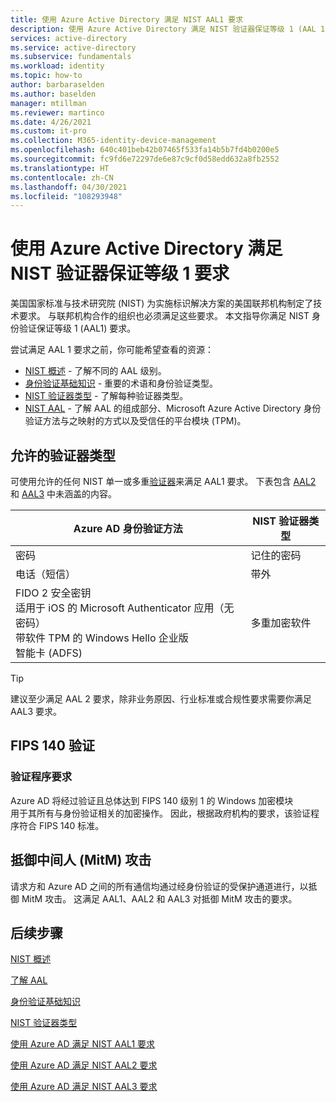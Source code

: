 ```yaml
---
title: 使用 Azure Active Directory 满足 NIST AAL1 要求
description: 使用 Azure Active Directory 满足 NIST 验证器保证等级 1 (AAL 1) 要求的指南。
services: active-directory
ms.service: active-directory
ms.subservice: fundamentals
ms.workload: identity
ms.topic: how-to
author: barbaraselden
ms.author: baselden
manager: mtillman
ms.reviewer: martinco
ms.date: 4/26/2021
ms.custom: it-pro
ms.collection: M365-identity-device-management
ms.openlocfilehash: 640c401beb42b07465f533fa14b5b7fd4b0200e5
ms.sourcegitcommit: fc9fd6e72297de6e87c9cf0d58edd632a8fb2552
ms.translationtype: HT
ms.contentlocale: zh-CN
ms.lasthandoff: 04/30/2021
ms.locfileid: "108293948"
---
```

# <a name="achieving-nist-authenticator-assurance-level-1-with-azure-active-directory"></a>使用 Azure Active Directory 满足 NIST 验证器保证等级 1 要求

美国国家标准与技术研究院 (NIST) 为实施标识解决方案的美国联邦机构制定了技术要求。 与联邦机构合作的组织也必须满足这些要求。 本文指导你满足 NIST 身份验证保证等级 1 (AAL1) 要求。 

尝试满足 AAL 1 要求之前，你可能希望查看的资源：
* [NIST 概述](nist-overview.md) - 了解不同的 AAL 级别。
* [身份验证基础知识](nist-authentication-basics.md) - 重要的术语和身份验证类型。
* [NIST 验证器类型](nist-authenticator-types.md) - 了解每种验证器类型。
* [NIST AAL](nist-about-authenticator-assurance-levels.md) - 了解 AAL 的组成部分、Microsoft Azure Active Directory 身份验证方法与之映射的方式以及受信任的平台模块 (TPM)。 

## <a name="permitted-authenticator-types"></a>允许的验证器类型

 可使用允许的任何 NIST 单一或多重[验证器](nist-authenticator-types.md)来满足 AAL1 要求。 下表包含 [AAL2](nist-authenticator-assurance-level-2.md) 和 [AAL3](nist-authenticator-assurance-level-2.md) 中未涵盖的内容。

| Azure AD 身份验证方法| NIST 验证器类型 |
| - | - |
| 密码 |记住的密码 |
| 电话（短信）|  带外 |
|  FIDO 2 安全密钥 <br>适用于 iOS 的 Microsoft Authenticator 应用（无密码）<br>带软件 TPM 的 Windows Hello 企业版 <br>智能卡 (ADFS) |  多重加密软件 |

> [!TIP]
> 建议至少满足 AAL 2 要求，除非业务原因、行业标准或合规性要求需要你满足 AAL3 要求。

## <a name="fips-140-validation"></a>FIPS 140 验证

### <a name="verifier-requirements"></a>验证程序要求

Azure AD 将经过验证且总体达到 FIPS 140 级别 1 的 Windows 加密模块   
用于其所有与身份验证相关的加密操作。 因此，根据政府机构的要求，该验证程序符合 FIPS 140 标准。

## <a name="man-in-the-middle-mitm-resistance"></a>抵御中间人 (MitM) 攻击 

请求方和 Azure AD 之间的所有通信均通过经身份验证的受保护通道进行，以抵御 MitM 攻击。 这满足 AAL1、AAL2 和 AAL3 对抵御 MitM 攻击的要求。

## <a name="next-steps"></a>后续步骤 

[NIST 概述](nist-overview.md)

[了解 AAL](nist-about-authenticator-assurance-levels.md)

[身份验证基础知识](nist-authentication-basics.md)

[NIST 验证器类型](nist-authenticator-types.md)

[使用 Azure AD 满足 NIST AAL1 要求](nist-authenticator-assurance-level-1.md)

[使用 Azure AD 满足 NIST AAL2 要求](nist-authenticator-assurance-level-2.md)

[使用 Azure AD 满足 NIST AAL3 要求](nist-authenticator-assurance-level-3.md) 